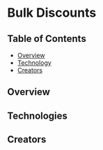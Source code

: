 Bulk Discounts
===

Table of Contents
---
* [Overview](#overview)
* [Technology](#technologies)
* [Creators](#creators)

Overview
---

Technologies
---

Creators
---
